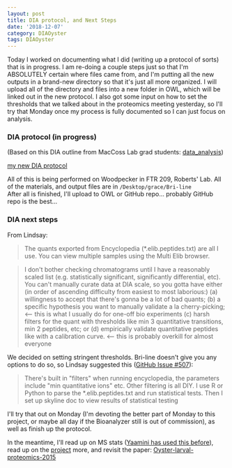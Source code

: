 ```yaml
---
layout: post
title: DIA protocol, and Next Steps
date: '2018-12-07'
category: DIAOyster
tags: DIAOyster
---
```

Today I worked on documenting what I did (writing up a protocol of sorts) that is in progress. I am re-doing a couple steps just so that I'm ABSOLUTELY certain where files came from, and I'm putting all the new outputs in a brand-new directory so that it's just all more organized. I will upload all of the directory and files into a new folder in OWL, which will be linked out in the new protocol. I also got some input on how to set the thresholds that we talked about in the proteomics meeting yesterday, so I'll try that Monday once my process is fully documented so I can just focus on analysis. 

### DIA protocol (in progress) 
(Based on this DIA outline from MacCoss Lab grad students: [data_analysis](https://docs.google.com/document/d/1Vr3wE7Z8eJVenUWgbxJ3CmXxCoNiba_HYQXh7sNce_k/edit))    

[my new DIA protocol](https://github.com/RobertsLab/project-pacific.oyster-larvae/blob/master/DIA_2015/protocol/DIA-protocol.md) 

All of this is being performed on Woodpecker in FTR 209, Roberts' Lab. All of the materials, and output files are in ```/Desktop/grace/Bri-line```    
After all is finished, I'll upload to OWL or GitHub repo... probably GitHub repo is the best... 

### DIA next steps
From Lindsay:   
> The quants exported from Encyclopedia (*.elib.peptides.txt) are all I use. You can view multiple samples using the Multi Elib browser. 

> I don't bother checking chromatograms until I have a reasonably scaled list (e.g. statistically significant, significantly differential, etc). You can't manually curate data at DIA scale, so you gotta have either 
(in order of ascending difficulty from easiest to most laborious:)
(a) willingness to accept that there's gonna be a lot of bad quants; 
(b) a specific hypothesis you want to manually validate a la cherry-picking; <-- this is what I usually do for one-off bio experiments
(c) harsh filters for the quant with thresholds like min 3 quantitative transitions, min 2 peptides, etc; or 
(d) empirically validate quantitative peptides like with a calibration curve. <-- this is probably overkill for almost everyone

We decided on setting stringent thresholds. Bri-line doesn't give you any options to do so, so Lindsay suggested this ([GitHub Issue #507](https://github.com/RobertsLab/resources/issues/507)):   
> There's built in "filters" when running encyclopedia, the parameters include "min quantitative ions" etc. Other filtering is all DIY. I use R or Python to parse the *.elib.peptides.txt and run statistical tests. Then I set up skyline doc to view results of statistical testing 

I'll try that out on Monday (I'm devoting the better part of Monday to this project, or maybe all day if the Bioanalyzer still is out of commission), as well as finish up the protocol.

In the meantime, I'll read up on MS stats ([Yaamini has used this before](https://yaaminiv.github.io/Selecting-SRM-Targets-Part3/)), read up on the [project](https://github.com/RobertsLab/project-pacific.oyster-larvae/wiki/2015-Oyster-Seed-experiment-23C-vs.-29C) more, and revisit the paper: [Oyster-larval-proteomics-2015](https://docs.google.com/document/d/1OaYNzlOJr5QibCYt8--GMNGvXlzHPR9_daCkNUVkj-U/edit) 
